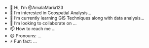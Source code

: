 - 👋 Hi, I’m @AmalaMaria123
- 👀 I’m interested in Geospatial Analysis...
- 🌱 I’m currently learning GIS Techniques along with data analysis...
- 💞️ I’m looking to collaborate on ...
- 📫 How to reach me ...
- 😄 Pronouns: ...
- ⚡ Fun fact: ...

<!---
AmalaMaria123/AmalaMaria123 is a ✨ special ✨ repository because its `README.md` (this file) appears on your GitHub profile.
You can click the Preview link to take a look at your changes.
--->
